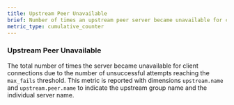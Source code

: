 ```yaml
---
title: Upstream Peer Unavailable
brief: Number of times an upstream peer server became unavailable for client connections
metric_type: cumulative_counter
---
```

### Upstream Peer Unavailable
The total number of times the server became unavailable for client connections due to the number of unsuccessful
attempts reaching the `max_fails` threshold. This metric is reported with dimensions
`upstream.name` and `upstream.peer.name` to indicate the upstream group name and the individual server name.
